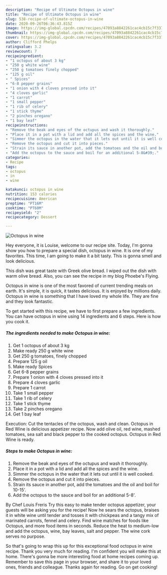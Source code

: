 ```yaml
---
description: "Recipe of Ultimate Octopus in wine"
title: "Recipe of Ultimate Octopus in wine"
slug: 538-recipe-of-ultimate-octopus-in-wine
date: 2020-09-26T06:36:43.815Z
image: https://img-global.cpcdn.com/recipes/47093a8842261cac4cb15c7f3379d877/751x532cq70/octopus-in-wine-recipe-main-photo.jpg
thumbnail: https://img-global.cpcdn.com/recipes/47093a8842261cac4cb15c7f3379d877/751x532cq70/octopus-in-wine-recipe-main-photo.jpg
cover: https://img-global.cpcdn.com/recipes/47093a8842261cac4cb15c7f3379d877/751x532cq70/octopus-in-wine-recipe-main-photo.jpg
author: Clifford Phelps
ratingvalue: 3.2
reviewcount: 7
recipeingredient:
- "1 octopus of about 3 kg"
- "250 g white wine"
- "250 g tomatoes finely chopped"
- "125 g oil"
- " Spices"
- "6-8 pepper grains"
- "1 onion with 4 cloves pressed into it"
- "4 cloves garlic"
- "1 carrot"
- "1 small pepper"
- "1 rib of celery"
- "1 stick thyme"
- "2 pinches oregano"
- "1 bay leaf"
recipeinstructions:
- "Remove the beak and eyes of the octupus and wash it thoroughly."
- "Place it in a pot with a lid and add all the spices and the wine."
- "Simmer the octopus in the water that it lets out until it is well cooked."
- "Remove the octopus and cut it into pieces."
- "Strain its sauce in another pot, add the tomatoes and the oil and boil for 10-15&#39;."
- "Add the octopus to the sauce and boil for an additional 5-8&#39;."
categories:
- Recipe
tags:
- octopus
- in
- wine

katakunci: octopus in wine 
nutrition: 153 calories
recipecuisine: American
preptime: "PT16M"
cooktime: "PT60M"
recipeyield: "2"
recipecategory: Dessert

---
```



![Octopus in wine](https://img-global.cpcdn.com/recipes/47093a8842261cac4cb15c7f3379d877/751x532cq70/octopus-in-wine-recipe-main-photo.jpg)

Hey everyone, it is Louise, welcome to our recipe site. Today, I'm gonna show you how to prepare a special dish, octopus in wine. It is one of my favorites. This time, I am going to make it a bit tasty. This is gonna smell and look delicious.

This dish was great taste with Greek olive bread. I wiped out the dish with warm olive bread. Also, you can see the recipe in my blog Phoebe&#39;s Flying.

Octopus in wine is one of the most favored of current trending meals on earth. It's simple, it is quick, it tastes delicious. It is enjoyed by millions daily. Octopus in wine is something that I have loved my whole life. They are fine and they look fantastic.


To get started with this recipe, we have to first prepare a few ingredients. You can have octopus in wine using 14 ingredients and 6 steps. Here is how you cook it.

<!--inarticleads1-->

##### The ingredients needed to make Octopus in wine:

1. Get 1 octopus of about 3 kg
1. Make ready 250 g white wine
1. Get 250 g tomatoes, finely chopped
1. Prepare 125 g oil
1. Make ready  Spices
1. Get 6-8 pepper grains
1. Prepare 1 onion with 4 cloves pressed into it
1. Prepare 4 cloves garlic
1. Prepare 1 carrot
1. Take 1 small pepper
1. Take 1 rib of celery
1. Take 1 stick thyme
1. Take 2 pinches oregano
1. Get 1 bay leaf


Execution: Cut the tentacles of the octopus, wash and clean. Octopus in Red Wine is delicious appetizer recipe. Now add olive oil, red wine, mashed tomatoes, sea salt and black pepper to the cooked octopus. Octopus in Red Wine is ready. 

<!--inarticleads2-->

##### Steps to make Octopus in wine:

1. Remove the beak and eyes of the octupus and wash it thoroughly.
1. Place it in a pot with a lid and add all the spices and the wine.
1. Simmer the octopus in the water that it lets out until it is well cooked.
1. Remove the octopus and cut it into pieces.
1. Strain its sauce in another pot, add the tomatoes and the oil and boil for 10-15&#39;.
1. Add the octopus to the sauce and boil for an additional 5-8&#39;.


By Chef Louis Freris Try this easy to make tender octopus appetizer, your guests will be asking you for the recipe! Now he sears the octopus, braises it in white wine until tender and tosses it with chickpeas and a tangy mix of marinated carrots, fennel and celery. Find wine matches for foods like Octopus, and more food items in seconds. Reduce the heat to medium-low and add the octopus, wine, bay leaves, salt and pepper. The wine cork serves no purpose. 

So that's going to wrap this up for this exceptional food octopus in wine recipe. Thank you very much for reading. I'm confident you will make this at home. There's gonna be more interesting food at home recipes coming up. Remember to save this page in your browser, and share it to your loved ones, friends and colleague. Thanks again for reading. Go on get cooking!
